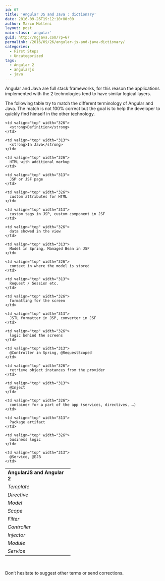 ```yaml
---
id: 67
title: 'Angular JS and Java : dictionary'
date: 2016-09-26T19:12:10+00:00
author: Marco Molteni
layout: post
main-class: 'angular'
guid: http://ngjava.com/?p=67
permalink: /2016/09/26/angular-js-and-java-dictionary/
categories:
  - First Steps
  - Uncategorized
tags:
  - Angular 2
  - angularjs
  - java
---
```

Angular and Java are full stack frameworks, for this reason the applications implemented with the 2 technologies tend to have similar logical layers.

The following table try to match the different terminology of Angular and Java. The match is not 100% correct but the goal is to help the developer to quickly find himself in the other technology.

<table border="0" width="836" cellspacing="0" cellpadding="2">
  <tr>
    <td valign="top" width="195">
      <strong>AngularJS and Angular 2</strong>
    </td>
    
    <td valign="top" width="326">
      <strong>Definition</strong>
    </td>
    
    <td valign="top" width="313">
      <strong>In Java</strong>
    </td>
  </tr>
  
  <tr>
    <td valign="top" width="195">
      <em>Template</em>
    </td>
    
    <td valign="top" width="326">
      HTML with additional markup
    </td>
    
    <td valign="top" width="313">
      JSP or JSF page
    </td>
  </tr>
  
  <tr>
    <td valign="top" width="195">
      <em>Directive</em>
    </td>
    
    <td valign="top" width="326">
      custom attributes for HTML
    </td>
    
    <td valign="top" width="313">
      custom tags in JSP, custom component in JSF
    </td>
  </tr>
  
  <tr>
    <td valign="top" width="195">
      <em>Model</em>
    </td>
    
    <td valign="top" width="326">
      data showed in the view
    </td>
    
    <td valign="top" width="313">
      Model in Spring, Managed Bean in JSF
    </td>
  </tr>
  
  <tr>
    <td valign="top" width="195">
      <em>Scope</em>
    </td>
    
    <td valign="top" width="326">
      context in where the model is stored
    </td>
    
    <td valign="top" width="313">
      Request / Session etc.
    </td>
  </tr>
  
  <tr>
    <td valign="top" width="195">
      <em>Filter</em>
    </td>
    
    <td valign="top" width="326">
      formatting for the screen
    </td>
    
    <td valign="top" width="313">
      JSTL formatter in JSP, converter in JSF
    </td>
  </tr>
  
  <tr>
    <td valign="top" width="195">
      <em>Controller</em>
    </td>
    
    <td valign="top" width="326">
      logic behind the screens
    </td>
    
    <td valign="top" width="313">
      @Controller in Spring, @RequestScoped
    </td>
  </tr>
  
  <tr>
    <td valign="top" width="195">
      <em>Injector</em>
    </td>
    
    <td valign="top" width="326">
      retrieve object instances from the provider
    </td>
    
    <td valign="top" width="313">
      @Inject
    </td>
  </tr>
  
  <tr>
    <td valign="top" width="195">
      <em>Module</em>
    </td>
    
    <td valign="top" width="326">
      container for a part of the app (services, directives, …)
    </td>
    
    <td valign="top" width="313">
      Package artifact
    </td>
  </tr>
  
  <tr>
    <td valign="top" width="195">
      <em>Service</em>
    </td>
    
    <td valign="top" width="326">
      business logic
    </td>
    
    <td valign="top" width="313">
      @Service, @EJB
    </td>
  </tr>
</table>

&nbsp;

Don’t hesitate to suggest other terms or send corrections.